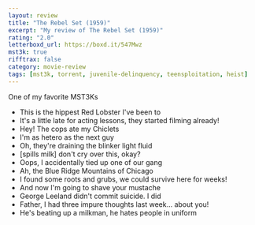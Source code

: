 ```yaml
---
layout: review
title: "The Rebel Set (1959)"
excerpt: "My review of The Rebel Set (1959)"
rating: "2.0"
letterboxd_url: https://boxd.it/547Mwz
mst3k: true
rifftrax: false
category: movie-review
tags: [mst3k, torrent, juvenile-delinquency, teensploitation, heist]
---
```


One of my favorite MST3Ks

- This is the hippest Red Lobster I've been to
- It's a little late for acting lessons, they started filming already!
- Hey! The cops ate my Chiclets
- I'm as hetero as the next guy
- Oh, they're draining the blinker light fluid
- [spills milk] don't cry over this, okay?
- Oops, I accidentally tied up one of our gang
- Ah, the Blue Ridge Mountains of Chicago
- I found some roots and grubs, we could survive here for weeks!
- And now I'm going to shave your mustache
- George Leeland didn't commit suicide. I did
- Father, I had three impure thoughts last week... about you!
- He's beating up a milkman, he hates people in uniform
